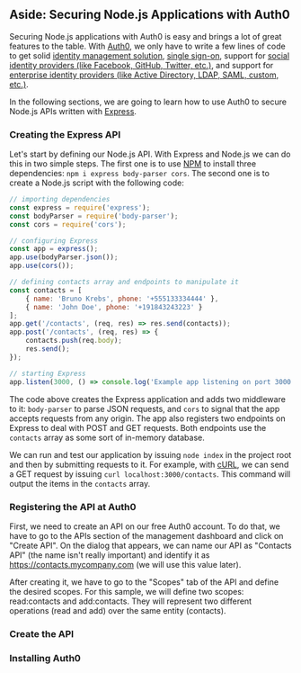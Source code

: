 ## Aside: Securing Node.js Applications with Auth0

Securing Node.js applications with Auth0 is easy and brings a lot of great features to the table. With [Auth0](https://auth0.com/), we only have to write a few lines of code to get solid [identity management solution](https://auth0.com/user-management), [single sign-on](https://auth0.com/docs/sso/single-sign-on), support for [social identity providers (like Facebook, GitHub, Twitter, etc.)](https://auth0.com/docs/identityproviders), and support for [enterprise identity providers (like Active Directory, LDAP, SAML, custom, etc.)](https://auth0.com/enterprise).

In the following sections, we are going to learn how to use Auth0 to secure Node.js APIs written with [Express](https://expressjs.com/).

### Creating the Express API

Let's start by defining our Node.js API. With Express and Node.js we can do this in two simple steps. The first one is to use [NPM](https://www.npmjs.com/) to install three dependencies: `npm i express body-parser cors`. The second one is to create a Node.js script with the following code:

```javascript
// importing dependencies
const express = require('express');
const bodyParser = require('body-parser');
const cors = require('cors');

// configuring Express
const app = express();
app.use(bodyParser.json());
app.use(cors());

// defining contacts array and endpoints to manipulate it
const contacts = [
    { name: 'Bruno Krebs', phone: '+555133334444' },
    { name: 'John Doe', phone: '+191843243223' }
];
app.get('/contacts', (req, res) => res.send(contacts));
app.post('/contacts', (req, res) => {
    contacts.push(req.body);
    res.send();
});

// starting Express
app.listen(3000, () => console.log('Example app listening on port 3000!'));
```

The code above creates the Express application and adds two middleware to it: `body-parser` to parse JSON requests, and `cors` to signal that the app accepts requests from any origin. The app also registers two endpoints on Express to deal with POST and GET requests. Both endpoints use the `contacts` array as some sort of in-memory database.

We can run and test our application by issuing `node index` in the project root and then by submitting requests to it. For example, with [cURL](https://curl.haxx.se/), we can send a GET request by issuing `curl localhost:3000/contacts`. This command will output the items in the `contacts` array.

### Registering the API at Auth0

First, we need to create an API on our free Auth0 account. To do that, we have to go to the APIs section of the management dashboard and click on "Create API". On the dialog that appears, we can name our API as "Contacts API" (the name isn't really important) and identify it as https://contacts.mycompany.com (we will use this value later).

After creating it, we have to go to the "Scopes" tab of the API and define the desired scopes. For this sample, we will define two scopes: read:contacts and add:contacts. They will represent two different operations (read and add) over the same entity (contacts).

### Create the API

### Installing Auth0
